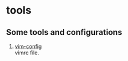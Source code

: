 # tools
## Some tools and configurations
1. [vim-config](./vim-config/vimrc "vim config")  
	vimrc file.